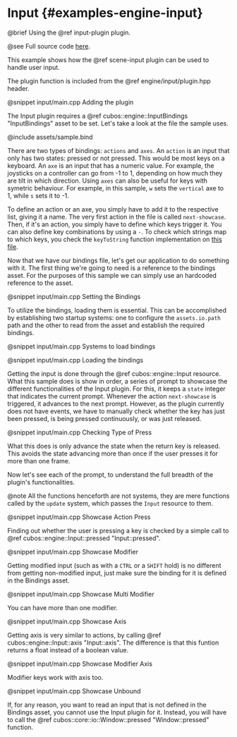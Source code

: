 # Input {#examples-engine-input}

@brief Using the @ref input-plugin plugin.

@see Full source code [here](https://github.com/GameDevTecnico/cubos/tree/main/engine/samples/input).

This example shows how the @ref scene-input plugin can be used to handle user input.

The plugin function is included from the @ref engine/input/plugin.hpp header.

@snippet input/main.cpp Adding the plugin

The Input plugin requires a @ref cubos::engine::InputBindings "InputBindings" asset to be set.
Let's take a look at the file the sample uses.

@include assets/sample.bind

There are two types of bindings: `actions` and `axes`.
An `action` is an input that only has two states: pressed or not pressed.
This would be most keys on a keyboard.
An `axe` is an input that has a numeric value.
For example, the joysticks on a controller can go from -1 to 1, depending on how much they are tilt in which direction.
Using `axes` can also be useful for keys with symetric behaviour.
For example, in this sample, `w` sets the `vertical` axe to 1, while `s` sets it to -1.

To define an action or an axe, you simply have to add it to the respective list, giving it a name.
The very first action in the file is called `next-showcase`.
Then, if it's an action, you simply have to define which keys trigger it.
You can also define key combinations by using a `-`.
To check which strings map to which keys, you check the `keyToString` function implementation on [this file](https://github.com/GameDevTecnico/cubos/blob/main/core/src/cubos/core/io/keyboard.cpp). 

Now that we have our bindings file, let's get our application to do something with it.
The first thing we're going to need is a reference to the bindings asset. 
For the purposes of this sample we can simply use an hardcoded reference to the asset.

@snippet input/main.cpp Setting the Bindings

To utilize the bindings, loading them is essential. This can be accomplished by establishing two startup systems: one to configure the `assets.io.path` path and the other to read from the asset and establish the required bindings.

@snippet input/main.cpp Systems to load bindings

@snippet input/main.cpp Loading the bindings

Getting the input is done through the @ref cubos::engine::Input resource.
What this sample does is show in order, a series of prompt to showcase the different functionalities of the Input plugin.
For this, it keeps a `state` integer that indicates the current prompt.
Whenever the action `next-showcase` is triggered, it advances to the next prompt.
However, as the plugin currently does not have events, we have to manually check whether the key has just been pressed, is being pressed continuously, or was just released.

@snippet input/main.cpp Checking Type of Press

What this does is only advance the state when the return key is released.
This avoids the state advancing more than once if the user presses it for more than one frame.

Now let's see each of the prompt, to understand the full breadth of the plugin's functionalities.

@note All the functions henceforth are not systems, they are mere functions called by the `update` system, which passes the `Input` resource to them.

@snippet input/main.cpp Showcase Action Press

Finding out whether the user is pressing a key is checked by a simple call to @ref cubos::engine::Input::pressed "Input::pressed".

@snippet input/main.cpp Showcase Modifier

Getting modified input (such as with a `CTRL` or a `SHIFT` hold) is no different from getting non-modified input, just make sure the binding for it is defined in the Bindings asset.

@snippet input/main.cpp Showcase Multi Modifier

You can have more than one modifier.

@snippet input/main.cpp Showcase Axis

Getting axis is very similar to actions, by calling @ref cubos::engine::Input::axis "Input::axis".
The difference is that this funtion returns a float instead of a boolean value.

@snippet input/main.cpp Showcase Modifier Axis

Modifier keys work with axis too.

@snippet input/main.cpp Showcase Unbound

If, for any reason, you want to read an input that is not defined in the Bindings asset, you cannot use the Input plugin for it.
Instead, you will have to call the @ref cubos::core::io::Window::pressed "Window::pressed" function.
